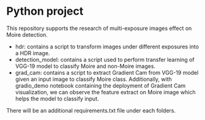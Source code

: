 # Python project

This repository supports the research of multi-exposure images effect on Moire detection.
- hdr: contains a script to transform images under different exposures into a HDR image.
- detection_model: contains a script used to perform transfer learning of VGG-19 model to classify Moire and non-Moire images.
- grad_cam: contains a script to extract Gradient Cam from VGG-19 model given an input image to classify Moire class. Additionally, with gradio_demo notebook containing the deployment of Gradient Cam visualization, we can observe the feature extract on Moire image which helps the model to classify input.

There will be an additional requirements.txt file under each folders.
